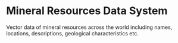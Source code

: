 # Mineral Resources Data System

Vector data of mineral resources across the world including names, locations, descriptions, geological characteristics etc.

